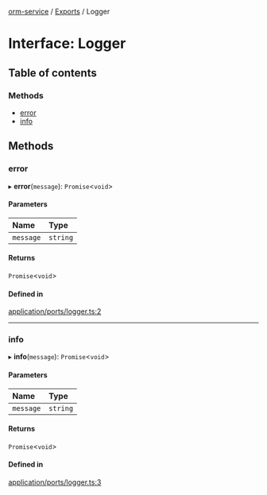 [orm-service](../README.md) / [Exports](../modules.md) / Logger

# Interface: Logger

## Table of contents

### Methods

- [error](Logger.md#error)
- [info](Logger.md#info)

## Methods

### error

▸ **error**(`message`): `Promise`<`void`\>

#### Parameters

| Name | Type |
| :------ | :------ |
| `message` | `string` |

#### Returns

`Promise`<`void`\>

#### Defined in

[application/ports/logger.ts:2](https://github.com/FlavioLionelRita/lambdaorm-svc/blob/f58627e/src/lib/application/ports/logger.ts#L2)

___

### info

▸ **info**(`message`): `Promise`<`void`\>

#### Parameters

| Name | Type |
| :------ | :------ |
| `message` | `string` |

#### Returns

`Promise`<`void`\>

#### Defined in

[application/ports/logger.ts:3](https://github.com/FlavioLionelRita/lambdaorm-svc/blob/f58627e/src/lib/application/ports/logger.ts#L3)

